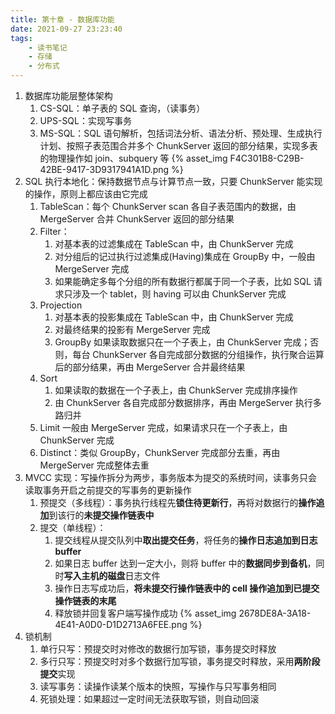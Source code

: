 ```yaml
---
title: 第十章 - 数据库功能
date: 2021-09-27 23:23:40
tags:
    - 读书笔记
    - 存储
    - 分布式
---
```

1. 数据库功能层整体架构
    1. CS-SQL：单子表的 SQL 查询，（读事务）
    2. UPS-SQL：实现写事务
    3. MS-SQL：SQL 语句解析，包括词法分析、语法分析、预处理、生成执行计划、按照子表范围合并多个 ChunkServer 返回的部分结果，实现多表的物理操作如 join、subquery 等
    {% asset_img F4C301B8-C29B-42BE-9417-3D9317941A1D.png %}
2. SQL 执行本地化：保持数据节点与计算节点一致，只要 ChunkServer 能实现的操作，原则上都应该由它完成
    1. TableScan：每个 ChunkServer scan 各自子表范围内的数据，由 MergeServer 合并 ChunkServer 返回的部分结果
    2. Filter：
        1. 对基本表的过滤集成在 TableScan 中，由 ChunkServer 完成
        2. 对分组后的记过执行过滤集成(Having)集成在 GroupBy 中，一般由 MergeServer 完成
        3. 如果能确定多每个分组的所有数据行都属于同一个子表，比如 SQL 请求只涉及一个 tablet，则 having 可以由 ChunkServer 完成
    3. Projection
        1. 对基本表的投影集成在 TableScan 中，由 ChunkServer 完成
        2. 对最终结果的投影有 MergeServer 完成
        3. GroupBy 如果读取数据只在一个子表上，由 ChunkServer 完成；否则，每台 ChunkServer 各自完成部分数据的分组操作，执行聚合运算后的部分结果，再由 MergeServer 合并最终结果
    4. Sort
        1. 如果读取的数据在一个子表上，由 ChunkServer 完成排序操作
        2. 由 ChunkServer 各自完成部分数据排序，再由 MergeServer 执行多路归并
    5. Limit 一般由 MergeServer 完成，如果请求只在一个子表上，由 ChunkServer 完成
    6. Distinct：类似 GroupBy，ChunkServer 完成部分去重，再由 MergeServer 完成整体去重
3. MVCC 实现：写操作拆分为两步，事务版本为提交的系统时间，读事务只会读取事务开启之前提交的写事务的更新操作
    1. 预提交（多线程）：事务执行线程先**锁住待更新行**，再将对数据行的**操作追加**到该行的**未提交操作链表中**
    2. 提交（单线程）：
        1. 提交线程从提交队列中**取出提交任务**，将任务的**操作日志追加到日志 buffer**
        2. 如果日志 buffer 达到一定大小，则将 buffer 中的**数据同步到备机**，同时**写入主机的磁盘**日志文件
        3. 操作日志写成功后，**将未提交行操作链表中的 cell 操作追加到已提交操作链表的末尾**
        4. 释放锁并回复客户端写操作成功
    {% asset_img 2678DE8A-3A18-4E41-A0D0-D1D2713A6FEE.png %}
4. 锁机制
    1. 单行只写：预提交时对修改的数据行加写锁，事务提交时释放
    2. 多行只写：预提交时对多个数据行加写锁，事务提交时释放，采用**两阶段提交**实现
    3. 读写事务：读操作读某个版本的快照，写操作与只写事务相同
    4. 死锁处理：如果超过一定时间无法获取写锁，则自动回滚

